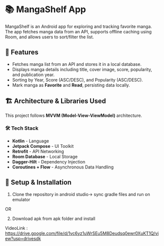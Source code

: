 # 📚 MangaShelf App

MangaShelf is an Android app for exploring and tracking favorite manga. The app fetches manga data from an API, supports offline caching using Room, and allows users to sort/filter the list.

## 🚀 Features
- Fetches manga list from an API and stores it in a local database.
- Displays manga details including title, cover image, score, popularity, and publication year.
- Sorting by Year, Score (ASC/DESC), and Popularity (ASC/DESC).
- Mark manga as **Favorite** and **Read**, persisting data locally.

## 🏗 Architecture & Libraries Used
This project follows **MVVM (Model-View-ViewModel)** architecture.

### 🛠 Tech Stack
- **Kotlin** - Language
- **Jetpack Compose** - UI Toolkit
- **Retrofit** - API Networking
- **Room Database** - Local Storage
- **Dagger-Hilt** - Dependency Injection
- **Coroutines + Flow** - Asynchronous Data Handling

## 🔧 Setup & Installation
1. Clone the repository in android studio-> sync gradle files and run on emulator 

OR

2. Download apk from apk folder and install

VideoLink : https://drive.google.com/file/d/1vc6yz1uWrSEu5M8Deudsq0ewr0XuKT1Q/view?usp=drivesdk

